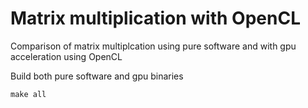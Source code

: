 # Matrix multiplication with OpenCL

Comparison of matrix multiplcation using pure software and with gpu acceleration using OpenCL

Build both pure software and gpu binaries

```
make all
```
